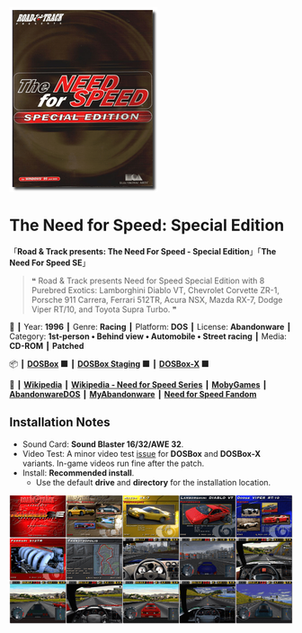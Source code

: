 ![](Thumbnail.png "application-thumbnail")

# The Need for Speed: Special Edition

「**Road & Track presents: The Need For Speed - Special Edition**」「**The Need For Speed SE**」

> ❝ Road & Track presents Need for Speed Special Edition with 8 Purebred Exotics: Lamborghini Diablo VT, Chevrolet Corvette ZR-1, Porsche 911 Carrera, Ferrari 512TR, Acura NSX, Mazda RX-7, Dodge Viper RT/10, and Toyota Supra Turbo. ❞
>

📌 ┃ Year: **1996** ┃ Genre: **Racing** ┃ Platform: **DOS** ┃ License: **Abandonware** ┃ Category: **1st-person • Behind view • Automobile • Street racing** ┃ Media: **CD-ROM** ┃ **Patched** 

📦 ┃ **[DOSBox](https://www.dosbox.com/) 🟩** ┃ **[DOSBox Staging](https://dosbox-staging.github.io/) 🟩** ┃ **[DOSBox-X](https://dosbox-x.com/) 🟩** 

📎 ┃ **[Wikipedia](https://en.wikipedia.org/wiki/The_Need_for_Speed)** ┃ **[Wikipedia - Need for Speed Series](https://en.wikipedia.org/wiki/Need_for_Speed)** ┃ **[MobyGames](https://www.mobygames.com/game/654/the-need-for-speed-special-edition/)** ┃ **[AbandonwareDOS](https://www.abandonwaredos.com/abandonware-game.php?abandonware=The+Need+for+Speed&gid=1293)** ┃ **[MyAbandonware](https://www.myabandonware.com/game/the-need-for-speed-special-edition-7q5)** ┃ **[Need for Speed Fandom](https://nfs.fandom.com/wiki/The_Need_for_Speed:_Special_Edition)** 

## Installation Notes
- Sound Card: **Sound Blaster 16/32/AWE 32**.
- Video Test: A minor video test [issue](https://www.os2museum.com/wp/need-for-speed-se-video-glitch/) for **DOSBox** and **DOSBox-X** variants. In-game videos run fine after the patch.
- Install: **Recommended install**.
  - Use the default **drive** and **directory** for the installation location.

![](Montage.png "The Need for Speed: Special Edition")

